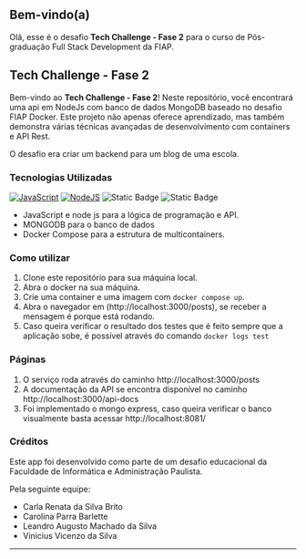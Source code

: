 ## Bem-vindo(a)
Olá, esse é o desafio  **Tech Challenge - Fase 2** para o curso de Pós-graduação Full Stack Development da FIAP.

## Tech Challenge - Fase 2

Bem-vindo ao **Tech Challenge - Fase 2**! Neste repositório, você encontrará uma api em NodeJs com banco de dados MongoDB baseado no desafio FIAP Docker. Este projeto não apenas oferece aprendizado, mas também demonstra várias técnicas avançadas de desenvolvimento com containers e API Rest.

O desafio era criar um backend para um blog de uma escola.

### Tecnologias Utilizadas

[![JavaScript](https://img.shields.io/badge/javascript-gray?logo=javascript&logoColor=yellow)](https://developer.mozilla.org/pt-BR/docs/Web/JavaScript)
[![NodeJS](https://img.shields.io/badge/node.js-339933?logo=Node.js&logoColor=white)](https://nodejs.org/docs/latest/api/)
![Static Badge](https://img.shields.io/badge/-MongoDB-13aa52?style=for-the-badge&logo=mongodb&logoColor=white)
![Static Badge](https://img.shields.io/badge/Docker-Compose-1D7BED)


- JavaScript e node js para a lógica de programação e API.
- MONGODB para o banco de dados
- Docker Compose para a estrutura de multicontainers.


### Como utilizar

1. Clone este repositório para sua máquina local.
2. Abra o docker na sua máquina.
3. Crie uma container e uma imagem com `docker compose up`.
4. Abra o navegador em (http://localhost:3000/posts), se receber a mensagem é porque está rodando.
5. Caso queira verificar o resultado dos testes que é feito sempre que a aplicação sobe, é possível através do comando  `docker logs test`

### Páginas

1. O serviço roda através do caminho http://localhost:3000/posts
2. A documentação da API se encontra disponível no caminho http://localhost:3000/api-docs
3. Foi implementado o mongo express, caso queira verificar o banco visualmente basta acessar http://localhost:8081/


### Créditos

Este app foi desenvolvido como parte de um desafio educacional da Faculdade de Informática e Administração Paulista.

Pela seguinte equipe:

- Carla Renata da Silva Brito 
- Carolina Parra Barlette
- Leandro Augusto Machado da Silva
- Vinicius Vicenzo da Silva

---
